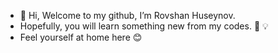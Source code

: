 - 👋 Hi, Welcome to my github, I’m Rovshan Huseynov.
- Hopefully, you will learn something new from my codes. 💪 💡
- Feel yourself at home here 😊
